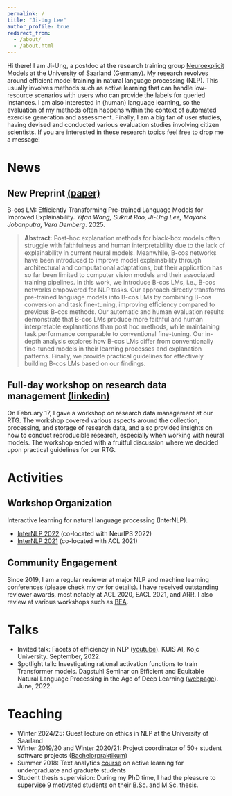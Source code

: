 ```yaml
---
permalink: /
title: "Ji-Ung Lee"
author_profile: true
redirect_from: 
  - /about/
  - /about.html
---
```


Hi there! I am Ji-Ung, a postdoc at the research training group [Neuroexplicit Models](https://www.neuroexplicit.org/) at the University of Saarland (Germany). My research revolves around efficient model training in natural language processing (NLP). This usually involves methods such as active learning that can handle low-resource scenarios with users who can provide the labels for queried instances. I am also interested in (human) language learning, so the evaluation of my methods often happens within the context of automated exercise generation and assessment. Finally, I am a big fan of user studies, having devised and conducted various evaluation studies involving citizen scientists. If you are interested in these research topics feel free to drop me a message! 

News
======

New Preprint [(paper)](https://arxiv.org/abs/2502.12992)
------
B-cos LM: Efficiently Transforming Pre-trained Language Models for Improved Explainability. _Yifan Wang, Sukrut Rao, Ji-Ung Lee, Mayank Jobanputra, Vera Demberg_. 2025. 

> **Abstract:** Post-hoc explanation methods for black-box models often struggle with faithfulness and human interpretability due to the lack of explainability in current neural models. Meanwhile, B-cos networks have been introduced to improve model explainability through architectural and computational adaptations, but their application has so far been limited to computer vision models and their associated training pipelines. In this work, we introduce B-cos LMs, i.e., B-cos networks empowered for NLP tasks. Our approach directly transforms pre-trained language models into B-cos LMs by combining B-cos conversion and task fine-tuning, improving efficiency compared to previous B-cos methods. Our automatic and human evaluation results demonstrate that B-cos LMs produce more faithful and human interpretable explanations than post hoc methods, while maintaining task performance comparable to conventional fine-tuning. Our in-depth analysis explores how B-cos LMs differ from conventionally fine-tuned models in their learning processes and explanation patterns. Finally, we provide practical guidelines for effectively building B-cos LMs based on our findings. 

Full-day workshop on research data management [(linkedin)](https://www.linkedin.com/feed/update/urn:li:activity:7299739481656422402/)
------
On February 17, I gave a workshop on research data management at our RTG. The workshop covered various aspects around the collection, processing, and storage of research data, and also provided insights on how to conduct reproducible research, especially when working with neural models. The workshop ended with a fruitful discussion where we decided upon practical guidelines for our RTG. 


Activities
======

Workshop Organization
------
Interactive learning for natural language processing (InterNLP). 

* [InterNLP 2022](https://internlp.github.io/2022/index.html) (co-located with NeurIPS 2022)
* [InterNLP 2021](https://sites.google.com/view/internlp2021/home) (co-located with ACL 2021)

Community Engagement
------
Since 2019, I am a regular reviewer at major NLP and machine learning conferences (please check my [cv](https://ji-ung-lee.github.io/files/github-cv.pdf) for details). I have received outstanding reviewer awards, most notably at ACL 2020, EACL 2021, and ARR. I also review at various workshops such as [BEA](https://sig-edu.org/bea/).

Talks
======
* Invited talk: Facets of efficiency in NLP ([youtube](https://www.youtube.com/watch?v=Q6vs2nc2-HA)). KUIS AI, Ko¸c University. September, 2022.
* Spotlight talk: Investigating rational activation functions to train Transformer models. Dagstuhl Seminar on Efficient and Equitable Natural Language Processing in the Age of Deep Learning ([webpage](https://www.dagstuhl.de/en/seminars/seminar-calendar/seminar-details/22232)). June, 2022.

Teaching
======
* Winter 2024/25: Guest lecture on ethics in NLP at the University of Saarland
* Winter 2019/20 and Winter 2020/21: Project coordinator of 50+ student software projects ([Bachelorpraktikum](https://www.informatik.tu-darmstadt.de/studium_fb20/im_studium/studiengaenge_liste/bachelor_praktikum.de.jsp))
* Summer 2018: Text analytics [course](https://www.tucan.tu-darmstadt.de/scripts/mgrqispi.dll?APPNAME=CampusNet&PRGNAME=COURSEDETAILS&ARGUMENTS=-N000000000000002,-N000608,-N0,-N365583171866414,-N365583171891415,-N0,-N0,-N0) on active learning for undergraduate and graduate students
* Student thesis supervision: During my PhD time, I had the pleasure to supervise 9 motivated students on their B.Sc. and M.Sc. thesis. 
